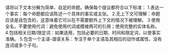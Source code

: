 请将以下文本分解为简单、自足的命题。确保每个提议都符合以下标准：
1.表达一个事实：每个命题都应该陈述一个具体的事实或主张。
2.无上下文可理解：命题应该是自包含的，这意味着它可以在不需要额外上下文的情况下被理解。
3.使用全名，不要使用代词：避免使用代词或模棱两可的引用；使用完整的实体名称。
4.包括相关日期/限定词：如果适用，包括必要的日期、时间和限定词，以使事实准确。
5.包含一个主语-谓语关系：专注于单个主语及其相应的动作或属性，没有连词或多个子句。
